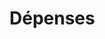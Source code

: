 # Dépenses






















































































































































